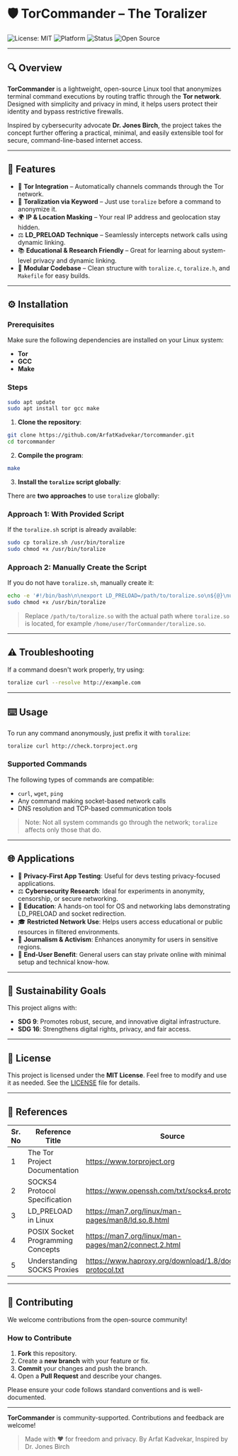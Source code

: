 # 🛡️ TorCommander – The Toralizer

![License: MIT](https://img.shields.io/badge/License-MIT-blue.svg)
![Platform](https://img.shields.io/badge/Platform-Linux-informational)
![Status](https://img.shields.io/badge/Status-Active-brightgreen)
![Open Source](https://img.shields.io/badge/Open--Source-Yes-green)

---

## 🔍 Overview

**TorCommander** is a lightweight, open-source Linux tool that anonymizes terminal command executions by routing traffic through the **Tor network**. Designed with simplicity and privacy in mind, it helps users protect their identity and bypass restrictive firewalls.

Inspired by cybersecurity advocate **Dr. Jones Birch**, the project takes the concept further offering a practical, minimal, and easily extensible tool for secure, command-line-based internet access.

---

## 🚀 Features

- 🔐 **Tor Integration** – Automatically channels commands through the Tor network.
- 🧠 **Toralization via Keyword** – Just use `toralize` before a command to anonymize it.
- 🌍 **IP & Location Masking** – Your real IP address and geolocation stay hidden.
- ⚖️ **LD_PRELOAD Technique** – Seamlessly intercepts network calls using dynamic linking.
- 📚 **Educational & Research Friendly** – Great for learning about system-level privacy and dynamic linking.
- 📁 **Modular Codebase** – Clean structure with `toralize.c`, `toralize.h`, and `Makefile` for easy builds.

---

## ⚙️ Installation

### Prerequisites

Make sure the following dependencies are installed on your Linux system:

- **Tor**
- **GCC**
- **Make**

### Steps

```bash
sudo apt update
sudo apt install tor gcc make
```

1. **Clone the repository**:
```bash
git clone https://github.com/ArfatKadvekar/torcommander.git
cd torcommander
```

2. **Compile the program**:
```bash
make
```

3. **Install the `toralize` script globally**:

There are **two approaches** to use `toralize` globally:

### Approach 1: With Provided Script
If the `toralize.sh` script is already available:
```bash
sudo cp toralize.sh /usr/bin/toralize
sudo chmod +x /usr/bin/toralize
```

### Approach 2: Manually Create the Script
If you do not have `toralize.sh`, manually create it:
```bash
echo -e '#!/bin/bash\n\nexport LD_PRELOAD=/path/to/toralize.so\n${@}\nunset LD_PRELOAD' | sudo tee /usr/bin/toralize > /dev/null
sudo chmod +x /usr/bin/toralize
```
> Replace `/path/to/toralize.so` with the actual path where `toralize.so` is located, for example `/home/user/TorCommander/toralize.so`.

---

## ⚠️ Troubleshooting
If a command doesn't work properly, try using:
```bash
toralize curl --resolve http://example.com
```

---

## ⌨️ Usage

To run any command anonymously, just prefix it with `toralize`:
```bash
toralize curl http://check.torproject.org
```

### Supported Commands
The following types of commands are compatible:
- `curl`, `wget`, `ping`
- Any command making socket-based network calls
- DNS resolution and TCP-based communication tools

> Note: Not all system commands go through the network; `toralize` affects only those that do.

---

## 🌐 Applications

- 🔐 **Privacy-First App Testing**: Useful for devs testing privacy-focused applications.
- ⚖️ **Cybersecurity Research**: Ideal for experiments in anonymity, censorship, or secure networking.
- 🏫 **Education**: A hands-on tool for OS and networking labs demonstrating LD_PRELOAD and socket redirection.
- 🎓 **Restricted Network Use**: Helps users access educational or public resources in filtered environments.
- 📰 **Journalism & Activism**: Enhances anonymity for users in sensitive regions.
- 🌟 **End-User Benefit**: General users can stay private online with minimal setup and technical know-how.

---

## 🌿 Sustainability Goals

This project aligns with:
- **SDG 9**: Promotes robust, secure, and innovative digital infrastructure.
- **SDG 16**: Strengthens digital rights, privacy, and fair access.

---

## 📄 License

This project is licensed under the **MIT License**. Feel free to modify and use it as needed. See the [LICENSE](LICENSE) file for details.

---

## 📖 References

| Sr. No | Reference Title                          | Source                                                      |
|--------|------------------------------------------|-------------------------------------------------------------|
| 1      | The Tor Project Documentation            | https://www.torproject.org                                  |
| 2      | SOCKS4 Protocol Specification            | https://www.openssh.com/txt/socks4.protocol                 |
| 3      | LD_PRELOAD in Linux                      | https://man7.org/linux/man-pages/man8/ld.so.8.html          |
| 4      | POSIX Socket Programming Concepts        | https://man7.org/linux/man-pages/man2/connect.2.html        |
| 5      | Understanding SOCKS Proxies              | https://www.haproxy.org/download/1.8/doc/proxy-protocol.txt |

---

## 🚀 Contributing

We welcome contributions from the open-source community!

### How to Contribute

1. **Fork** this repository.
2. Create a **new branch** with your feature or fix.
3. **Commit** your changes and push the branch.
4. Open a **Pull Request** and describe your changes.

Please ensure your code follows standard conventions and is well-documented.

---

**TorCommander** is community-supported. Contributions and feedback are welcome!

> Made with ❤️ for freedom and privacy. By Arfat Kadvekar, Inspired by Dr. Jones Birch
